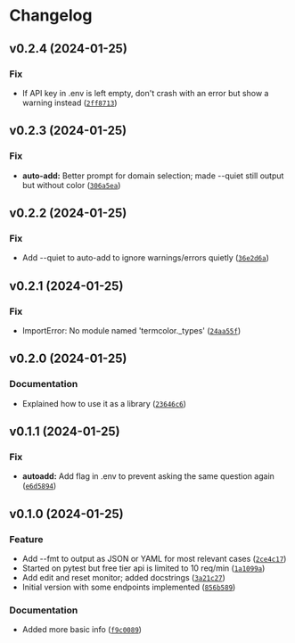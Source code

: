 # Changelog

<!--next-version-placeholder-->

## v0.2.4 (2024-01-25)

### Fix

* If API key in .env is left empty, don't crash with an error but show a warning instead ([`2ff8713`](https://github.com/educationwarehouse/edwh-uptime-plugin/commit/2ff87131aa1ff450b1f7226eeb12a0530b38a9dd))

## v0.2.3 (2024-01-25)

### Fix

* **auto-add:** Better prompt for domain selection; made --quiet still output but without color ([`306a5ea`](https://github.com/educationwarehouse/edwh-uptime-plugin/commit/306a5ea5c4d021894940e94f5b1041aabde4022b))

## v0.2.2 (2024-01-25)

### Fix

* Add --quiet to auto-add to ignore warnings/errors quietly ([`36e2d6a`](https://github.com/educationwarehouse/edwh-uptime-plugin/commit/36e2d6abd9fb08970c184df93025883c325e1dd7))

## v0.2.1 (2024-01-25)

### Fix

* ImportError: No module named 'termcolor._types' ([`24aa55f`](https://github.com/educationwarehouse/edwh-uptime-plugin/commit/24aa55f069ee2970a17788c37ff1437e14d93d11))

## v0.2.0 (2024-01-25)

### Documentation

* Explained how to use it as a library ([`23646c6`](https://github.com/educationwarehouse/edwh-uptime-plugin/commit/23646c62246102f6dbc72e849842d621632fd368))

## v0.1.1 (2024-01-25)

### Fix

* **autoadd:** Add flag in .env to prevent asking the same question again ([`e6d5894`](https://github.com/educationwarehouse/edwh-uptime-plugin/commit/e6d58946b4e2e4f88557e1daec5c4cf2c5754e82))

## v0.1.0 (2024-01-25)

### Feature

* Add --fmt to output as JSON or YAML for most relevant cases ([`2ce4c17`](https://github.com/educationwarehouse/edwh-uptime-plugin/commit/2ce4c17ed4cdc6fb465ac50eeeedefa83b18458b))
* Started on pytest but free tier api is limited to 10 req/min ([`1a1099a`](https://github.com/educationwarehouse/edwh-uptime-plugin/commit/1a1099a2954229ea2a1bed7e25fd342c2149da44))
* Add edit and reset monitor; added docstrings ([`3a21c27`](https://github.com/educationwarehouse/edwh-uptime-plugin/commit/3a21c270f8ddfce8218abc6a6b19808f2be99ce7))
* Initial version with some endpoints implemented ([`856b589`](https://github.com/educationwarehouse/edwh-uptime-plugin/commit/856b5891fde5e773c986f43d34abbb38fe87d2ef))

### Documentation

* Added more basic info ([`f9c0089`](https://github.com/educationwarehouse/edwh-uptime-plugin/commit/f9c008935f736daec63627dc94088c393c99bd88))